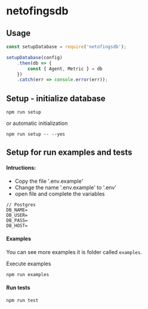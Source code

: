 # netofingsdb

## Usage

``` js
const setupDatabase = require('netofingsdb');

setupDatabase(config)
    .then(db => {
        const { Agent, Metric } = db
    })
    .catch(err => console.error(err));
```

## Setup - initialize database 
```
npm run setup
```
or automatic initialization
```
npm run setup -- --yes
```

## Setup for run examples and tests

#### Intructions:
- Copy the file '.env.example'
- Change the name '.env.example' to '.env'
- open file and complete the variables

```
// Postgres
DB_NAME=
DB_USER=
DB_PASS=
DB_HOST= 
```

#### Examples
You can see more examples it is folder called `examples`.

Execute examples
```
npm run examples
```

#### Run tests
```
npm run test
```